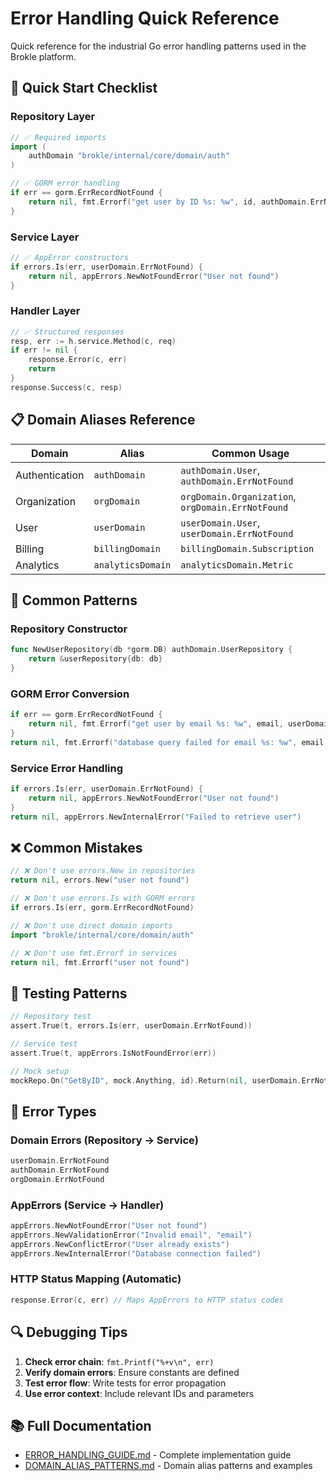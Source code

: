 # Error Handling Quick Reference

Quick reference for the industrial Go error handling patterns used in the Brokle platform.

## 🚀 Quick Start Checklist

### Repository Layer
```go
// ✅ Required imports
import (
    authDomain "brokle/internal/core/domain/auth"
)

// ✅ GORM error handling
if err == gorm.ErrRecordNotFound {
    return nil, fmt.Errorf("get user by ID %s: %w", id, authDomain.ErrNotFound)
}
```

### Service Layer  
```go
// ✅ AppError constructors
if errors.Is(err, userDomain.ErrNotFound) {
    return nil, appErrors.NewNotFoundError("User not found")
}
```

### Handler Layer
```go
// ✅ Structured responses
resp, err := h.service.Method(c, req)
if err != nil {
    response.Error(c, err)
    return
}
response.Success(c, resp)
```

## 📋 Domain Aliases Reference

| Domain | Alias | Common Usage |
|--------|-------|-------------|
| Authentication | `authDomain` | `authDomain.User`, `authDomain.ErrNotFound` |
| Organization | `orgDomain` | `orgDomain.Organization`, `orgDomain.ErrNotFound` |
| User | `userDomain` | `userDomain.User`, `userDomain.ErrNotFound` |
| Billing | `billingDomain` | `billingDomain.Subscription` |
| Analytics | `analyticsDomain` | `analyticsDomain.Metric` |

## 🔧 Common Patterns

### Repository Constructor
```go
func NewUserRepository(db *gorm.DB) authDomain.UserRepository {
    return &userRepository{db: db}
}
```

### GORM Error Conversion
```go
if err == gorm.ErrRecordNotFound {
    return nil, fmt.Errorf("get user by email %s: %w", email, userDomain.ErrNotFound)
}
return nil, fmt.Errorf("database query failed for email %s: %w", email, err)
```

### Service Error Handling
```go
if errors.Is(err, userDomain.ErrNotFound) {
    return nil, appErrors.NewNotFoundError("User not found")
}
return nil, appErrors.NewInternalError("Failed to retrieve user")
```

## ❌ Common Mistakes

```go
// ❌ Don't use errors.New in repositories
return nil, errors.New("user not found")

// ❌ Don't use errors.Is with GORM errors  
if errors.Is(err, gorm.ErrRecordNotFound)

// ❌ Don't use direct domain imports
import "brokle/internal/core/domain/auth"

// ❌ Don't use fmt.Errorf in services
return nil, fmt.Errorf("user not found")
```

## 🧪 Testing Patterns

```go
// Repository test
assert.True(t, errors.Is(err, userDomain.ErrNotFound))

// Service test
assert.True(t, appErrors.IsNotFoundError(err))

// Mock setup
mockRepo.On("GetByID", mock.Anything, id).Return(nil, userDomain.ErrNotFound)
```

## 🚨 Error Types

### Domain Errors (Repository → Service)
```go
userDomain.ErrNotFound
authDomain.ErrNotFound
orgDomain.ErrNotFound
```

### AppErrors (Service → Handler)
```go
appErrors.NewNotFoundError("User not found")
appErrors.NewValidationError("Invalid email", "email")
appErrors.NewConflictError("User already exists")
appErrors.NewInternalError("Database connection failed")
```

### HTTP Status Mapping (Automatic)
```go
response.Error(c, err) // Maps AppErrors to HTTP status codes
```

## 🔍 Debugging Tips

1. **Check error chain**: `fmt.Printf("%+v\n", err)`
2. **Verify domain errors**: Ensure constants are defined
3. **Test error flow**: Write tests for error propagation
4. **Use error context**: Include relevant IDs and parameters

## 📚 Full Documentation

- [ERROR_HANDLING_GUIDE.md](./ERROR_HANDLING_GUIDE.md) - Complete implementation guide
- [DOMAIN_ALIAS_PATTERNS.md](./DOMAIN_ALIAS_PATTERNS.md) - Domain alias patterns and examples